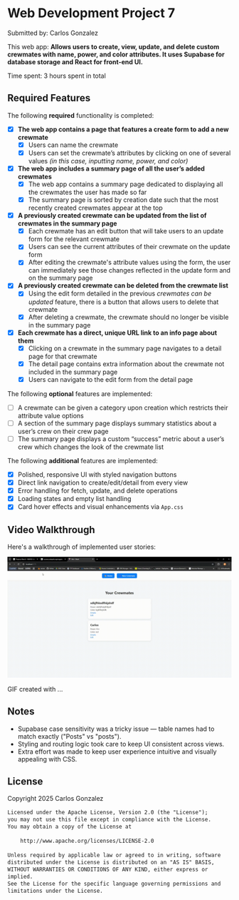 # Web Development Project 7 

Submitted by: Carlos Gonzalez

This web app: **Allows users to create, view, update, and delete custom crewmates with name, power, and color attributes. It uses Supabase for database storage and React for front-end UI.**

Time spent: 3 hours spent in total

## Required Features

The following **required** functionality is completed:

- [x] **The web app contains a page that features a create form to add a new crewmate**
  - [x] Users can name the crewmate
  - [x] Users can set the crewmate’s attributes by clicking on one of several values *(in this case, inputting name, power, and color)*

- [x] **The web app includes a summary page of all the user’s added crewmates**
  - [x] The web app contains a summary page dedicated to displaying all the crewmates the user has made so far
  - [x] The summary page is sorted by creation date such that the most recently created crewmates appear at the top

- [x] **A previously created crewmate can be updated from the list of crewmates in the summary page**
  - [x] Each crewmate has an edit button that will take users to an update form for the relevant crewmate
  - [x] Users can see the current attributes of their crewmate on the update form
  - [x] After editing the crewmate's attribute values using the form, the user can immediately see those changes reflected in the update form and on the summary page 

- [x] **A previously created crewmate can be deleted from the crewmate list**
  - [x] Using the edit form detailed in the previous _crewmates can be updated_ feature, there is a button that allows users to delete that crewmate
  - [x] After deleting a crewmate, the crewmate should no longer be visible in the summary page

- [x] **Each crewmate has a direct, unique URL link to an info page about them**
  - [x] Clicking on a crewmate in the summary page navigates to a detail page for that crewmate
  - [x] The detail page contains extra information about the crewmate not included in the summary page
  - [x] Users can navigate to the edit form from the detail page

The following **optional** features are implemented:

- [ ] A crewmate can be given a category upon creation which restricts their attribute value options
- [ ] A section of the summary page displays summary statistics about a user’s crew on their crew page
- [ ] The summary page displays a custom “success” metric about a user’s crew which changes the look of the crewmate list

The following **additional** features are implemented:

* [x] Polished, responsive UI with styled navigation buttons
* [x] Direct link navigation to create/edit/detail from every view
* [x] Error handling for fetch, update, and delete operations
* [x] Loading states and empty list handling
* [x] Card hover effects and visual enhancements via `App.css`

## Video Walkthrough

Here's a walkthrough of implemented user stories:

<img src='/project8/public/project8.gif' title='Video Walkthrough' width='' alt='Video Walkthrough' />

GIF created with ...

## Notes

- Supabase case sensitivity was a tricky issue — table names had to match exactly ("Posts" vs "posts").
- Styling and routing logic took care to keep UI consistent across views.
- Extra effort was made to keep user experience intuitive and visually appealing with CSS.

## License

 Copyright 2025 Carlos Gonzalez

    Licensed under the Apache License, Version 2.0 (the "License");
    you may not use this file except in compliance with the License.
    You may obtain a copy of the License at

        http://www.apache.org/licenses/LICENSE-2.0

    Unless required by applicable law or agreed to in writing, software
    distributed under the License is distributed on an "AS IS" BASIS,
    WITHOUT WARRANTIES OR CONDITIONS OF ANY KIND, either express or implied.
    See the License for the specific language governing permissions and
    limitations under the License.
